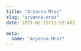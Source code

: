 ```yaml
---
title: "Aryanna Mraz"
slug: "aryanna-mraz"
date: 2021-02-15T15:52:48Z

meta:
  name: "Aryanna Mraz"
---
```


